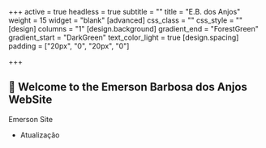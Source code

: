 +++
active = true
headless = true
subtitle = ""
title = "E.B. dos Anjos"
weight = 15
widget = "blank"
[advanced]
css_class = ""
css_style = ""
[design]
columns = "1"
[design.background]
gradient_end = "ForestGreen"
gradient_start = "DarkGreen"
text_color_light = true
[design.spacing]
padding = ["20px", "0", "20px", "0"]

+++
## 👋 Welcome to the Emerson Barbosa dos Anjos WebSite

Emerson Site

* Atualização